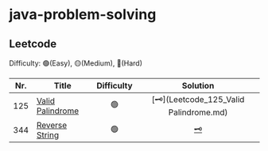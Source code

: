 # java-problem-solving

## Leetcode
Difficulty: 🟢(Easy), 🟡(Medium), 🔴(Hard)

|Nr.|Title|Difficulty|Solution|
|:---:|---|:---:|:---:|
|125|[Valid Palindrome](https://leetcode.com/problems/valid-palindrome/)|🟢|[🗝](Leetcode_125_Valid Palindrome.md)|
|344|[Reverse String](https://leetcode.com/problems/reverse-string/)|🟢|[🗝](Leetcode_344_ReverseString.md)|
